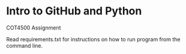 # Intro to GitHub and Python
COT4500 Assignment

Read requirements.txt for instructions on how to run program from the command line.
